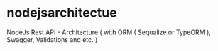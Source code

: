 # nodejsarchitectue
NodeJs Rest API - Architecture ( with ORM ( Sequalize or TypeORM ), Swagger, Validations and etc. )  
